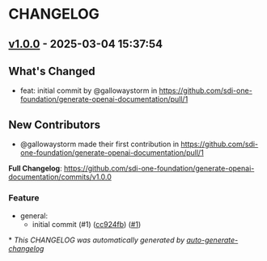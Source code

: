 # CHANGELOG

## [v1.0.0](https://github.com/sdi-one-foundation/generate-openai-documentation/releases/tag/v1.0.0) - 2025-03-04 15:37:54

## What's Changed
* feat: initial commit by @gallowaystorm in https://github.com/sdi-one-foundation/generate-openai-documentation/pull/1

## New Contributors
* @gallowaystorm made their first contribution in https://github.com/sdi-one-foundation/generate-openai-documentation/pull/1

**Full Changelog**: https://github.com/sdi-one-foundation/generate-openai-documentation/commits/v1.0.0

### Feature

- general:
  - initial commit (#1) ([cc924fb](https://github.com/sdi-one-foundation/generate-openai-documentation/commit/cc924fb35d896919f061d8a7df2aed908d9d9da8)) ([#1](https://github.com/sdi-one-foundation/generate-openai-documentation/pull/1))

\* *This CHANGELOG was automatically generated by [auto-generate-changelog](https://github.com/BobAnkh/auto-generate-changelog)*
